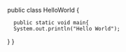 
 public class HelloWorld {

      public static void main{
      System.out.println("Hello World");
 } 
 }
